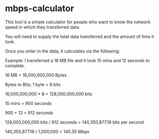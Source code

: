 # mbps-calculator
This tool is a simple calculator for people who want to know the network speed in which they transferred data.

You will need to supply the total data transferred and the amount of time it took. 

Once you enter in the data, it calculates via the following:

Example: I transferred a 16 MB file and it took 15 mins and 12 seconds to complete.

16 MB = 16,000,000,000 Bytes

Bytes to Bits; 1 byte = 8 bits

16,000,000,000 * 8 = 128,000,000,000 bits

15 mins = 900 seconds 

900 + 12 = 912 seconds

128,000,000,000 bits / 912 seconds = 140,350,877.19 bits per second

140,350,877.19 / 1,000,000 = 140.35 Mbps
